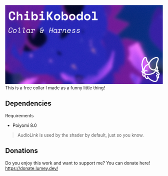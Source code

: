 <img src="https://github.com/lumeyisnotyou/KobodolCollar/blob/main/CollarHarness.png?raw=true">
This is a free collar I made as a funny little thing!

## Dependencies
Requirements
- Poiyomi 8.0

> AudioLink is used by the shader by default, just so you know.
## Donations
Do you enjoy this work and want to support me? You can donate here! https://donate.lumey.dev/
